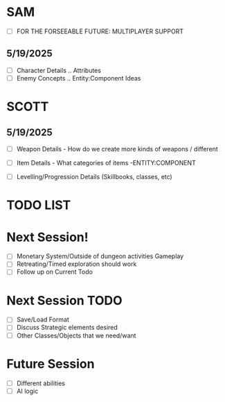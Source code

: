 # SAM
- [ ] FOR THE FORSEEABLE FUTURE: MULTIPLAYER SUPPORT

## 5/19/2025
- [ ] Character Details .. Attributes
- [ ] Enemy Concepts .. Entity:Component Ideas

# SCOTT
## 5/19/2025
- [ ] Weapon Details - How do we create more kinds of weapons / different  
- [ ] Item Details - What categories of items -ENTITY:COMPONENT
- [ ] Levelling/Progression Details (Skillbooks, classes, etc)


# TODO LIST


# Next Session!
- [ ] Monetary System/Outside of dungeon activities Gameplay
- [ ] Retreating/Timed exploration should work
- [ ] Follow up on Current Todo

# Next Session TODO
- [ ] Save/Load Format
- [ ] Discuss Strategic elements desired
- [ ] Other Classes/Objects that we need/want

# Future Session
- [ ] Different abilities
- [ ] AI logic
